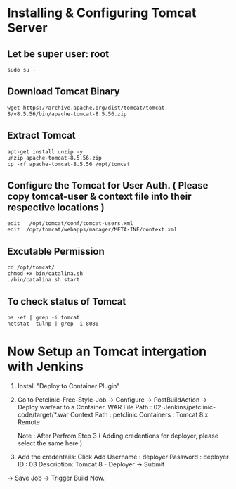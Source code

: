 # Installing & Configuring Tomcat Server

## Let be super user: root
```
sudo su - 
```

## Download Tomcat Binary 
```
wget https://archive.apache.org/dist/tomcat/tomcat-8/v8.5.56/bin/apache-tomcat-8.5.56.zip
```

## Extract Tomcat
```
apt-get install unzip -y
unzip apache-tomcat-8.5.56.zip
cp -rf apache-tomcat-8.5.56 /opt/tomcat
```

## Configure the Tomcat for User Auth. ( Please copy tomcat-user & context file into their respective locations ) 
```
edit   /opt/tomcat/conf/tomcat-users.xml
edit  /opt/tomcat/webapps/manager/META-INF/context.xml
```

## Excutable Permission
```
cd /opt/tomcat/
chmod +x bin/catalina.sh 
./bin/catalina.sh start
```

## To check status of Tomcat 
```
ps -ef | grep -i tomcat
netstat -tulnp | grep -i 8080
```




# Now Setup an Tomcat intergation  with Jenkins 

1. Install "Deploy to Container Plugin" 
2. Go to Petclinic-Free-Style-Job -> Configure -> PostBuildAction -> Deploy war/ear to a Container.
   WAR File Path : 02-Jenkins/petclinic-code/target/*.war
   Context Path  : petclinic
   Containers : Tomcat 8.x Remote
   
   Note : After Perfrom Step 3 ( Adding credentions for deployer, please select the same here ) 

3. Add the credentails:
   Click Add 
     Username : deployer
     Password : deployer
     ID       : 03
     Description: Tomcat 8 - Deployer
   -> Submit 

-> Save Job -> Trigger Build Now. 













